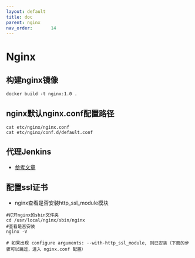 ```yaml
---
layout: default
title: doc
parent: nginx
nav_order:       14
---
```


# Nginx

## 构建nginx镜像

```shell
docker build -t nginx:1.0 .
```

## nginx默认nginx.conf配置路径

```shell
cat etc/nginx/nginx.conf
cat etc/nginx/conf.d/default.conf
```

## 代理Jenkins

- [参考文章](http://t.csdn.cn/CUODV)

## 配置ssl证书

- nginx查看是否安装http_ssl_module模块

```shell
#打开nginx的sbin文件夹
cd /usr/local/nginx/sbin/nginx
#查看是否安装
nginx -V

# 如果出现 configure arguments: --with-http_ssl_module, 则已安装（下面的步骤可以跳过，进入 nginx.conf 配置）

```
